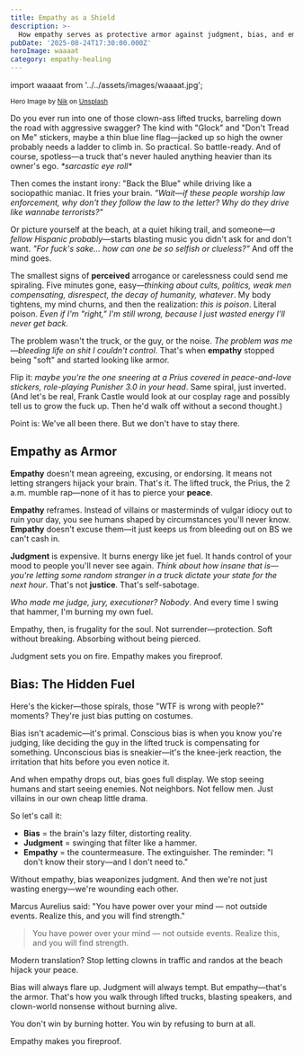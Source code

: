 ```yaml
---
title: Empathy as a Shield
description: >-
  How empathy serves as protective armor against judgment, bias, and emotional spirals.
pubDate: '2025-08-24T17:30:00.000Z'
heroImage: waaaat
category: empathy-healing
---
```


import waaaat from '../../assets/images/waaaat.jpg';



<small>Hero Image by [Nik](https://unsplash.com/@helloimnik?utm_source=medium&utm_medium=referral) on [Unsplash](https://unsplash.com?utm_source=medium&utm_medium=referral)</small>

Do you ever run into one of those clown-ass lifted trucks, barreling down the road with aggressive swagger? The kind with "Glock" and "Don't Tread on Me" stickers, maybe a thin blue line flag—jacked up so high the owner probably needs a ladder to climb in. So practical. So battle-ready. And of course, spotless—a truck that's never hauled anything heavier than its owner's ego. *\*sarcastic eye roll\**

Then comes the instant irony: "Back the Blue" while driving like a sociopathic maniac. It fries your brain. *"Wait—if these people worship law enforcement, why don't they follow the law to the letter? Why do they drive like wannabe terrorists?"*

Or picture yourself at the beach, at a quiet hiking trail, and someone—*a fellow Hispanic probably*—starts blasting music you didn't ask for and don't want. *"For fuck's sake… how can one be so selfish or clueless?"* And off the mind goes.

The smallest signs of __perceived__ arrogance or carelessness could send me spiraling. Five minutes gone, easy—*thinking about cults, politics, weak men compensating, disrespect, the decay of humanity, whatever*. My body tightens, my mind churns, and then the realization: *this is poison*. Literal poison. *Even if I'm "right," I'm still wrong, because I just wasted energy I'll never get back.*

The problem wasn't the truck, or the guy, or the noise. *The problem was me—bleeding life on shit I couldn't control*. That's when **empathy** stopped being "soft" and started looking like armor.

Flip it: *maybe you're the one sneering at a Prius covered in peace-and-love stickers, role-playing Punisher 3.0 in your head*. Same spiral, just inverted. (And let's be real, Frank Castle would look at our cosplay rage and possibly tell us to grow the fuck up. Then he'd walk off without a second thought.)

Point is: We've all been there. But we don't have to stay there.

## Empathy as Armor

**Empathy** doesn't mean agreeing, excusing, or endorsing. It means not letting strangers hijack your brain. That's it. The lifted truck, the Prius, the 2 a.m. mumble rap—none of it has to pierce your **peace**.

**Empathy** reframes. Instead of villains or masterminds of vulgar idiocy out to ruin your day, you see humans shaped by circumstances you'll never know. **Empathy** doesn't excuse them—it just keeps us from bleeding out on BS we can't cash in.

**Judgment** is expensive. It burns energy like jet fuel. It hands control of your mood to people you'll never see again. *Think about how insane that is—you're letting some random stranger in a truck dictate your state for the next hour*. That's not **justice**. That's self-sabotage.

*Who made me judge, jury, executioner? Nobody*. And every time I swing that hammer, I'm burning my own fuel.

Empathy, then, is frugality for the soul. Not surrender—protection. Soft without breaking. Absorbing without being pierced.

Judgment sets you on fire. Empathy makes you fireproof.

## Bias: The Hidden Fuel

Here's the kicker—those spirals, those "WTF is wrong with people?" moments? They're just bias putting on costumes.

Bias isn't academic—it's primal. Conscious bias is when you know you're judging, like deciding the guy in the lifted truck is compensating for something. Unconscious bias is sneakier—it's the knee-jerk reaction, the irritation that hits before you even notice it.

And when empathy drops out, bias goes full display. We stop seeing humans and start seeing enemies. Not neighbors. Not fellow men. Just villains in our own cheap little drama.

So let's call it:
- **Bias** = the brain's lazy filter, distorting reality.
- **Judgment** = swinging that filter like a hammer.
- **Empathy** = the countermeasure. The extinguisher. The reminder: "I don't know their story—and I don't need to."

Without empathy, bias weaponizes judgment. And then we're not just wasting energy—we're wounding each other.

Marcus Aurelius said: "You have power over your mind — not outside events. Realize this, and you will find strength."

> You have power over your mind — not outside events. Realize this, and you will find strength.

Modern translation? Stop letting clowns in traffic and randos at the beach hijack your peace.

Bias will always flare up. Judgment will always tempt. But empathy—that's the armor. That's how you walk through lifted trucks, blasting speakers, and clown-world nonsense without burning alive.

You don't win by burning hotter. You win by refusing to burn at all.

Empathy makes you fireproof.
